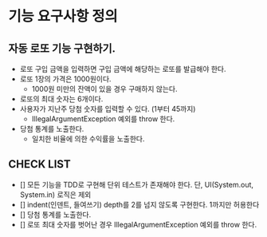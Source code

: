 # 기능 요구사항 정의

## 자동 로또 기능 구현하기.

- 로또 구입 금액을 입력하면 구입 금액에 해당하는 로또를 발급해야 한다.
- 로또 1장의 가격은 1000원이다.
  - 1000원 미만의 잔액이 있을 경우 구매하지 않는다.
- 로또의 최대 숫자는 6개이다.
- 사용자가 지난주 당첨 숫자를 입력할 수 있다. (1부터 45까지)
  - IllegalArgumentException 예외를 throw 한다.
- 당첨 통계를 노출한다.
  - 일치한 비율에 의한 수익률을 노출한다.

## CHECK LIST

- [] 모든 기능을 TDD로 구현해 단위 테스트가 존재해야 한다. 단, UI(System.out, System.in) 로직은 제외
- [] indent(인덴트, 들여쓰기) depth를 2를 넘지 않도록 구현한다. 1까지만 허용한다
- [] 당첨 통계를 노출한다.
- [] 로또 최대 숫자를 벗어난 경우 IllegalArgumentException 예외를 throw 한다.
